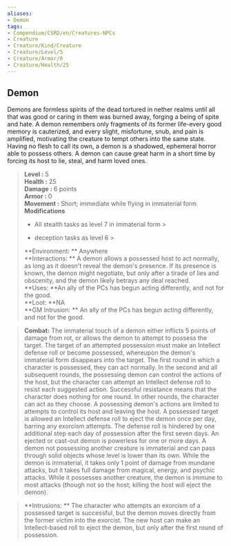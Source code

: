 ```yaml
---
aliases:
- Demon
tags:
- Compendium/CSRD/en/Creatures-NPCs
- Creature
- Creature/Kind/Creature
- Creature/Level/5
- Creature/Armor/0
- Creature/Health/25
---
```


  
## Demon  
Demons are formless spirits of the dead tortured in nether realms until all that was good or caring in them was burned away, forging a being of spite and hate.
A demon remembers only fragments of its former life-every good memory is cauterized, and every slight, misfortune, snub, and pain is amplified, motivating the creature to tempt others into the same state.
Having no flesh to call its own, a demon is a shadowed, ephemeral horror able to possess others. A demon can cause great harm in a short time by forcing its host to lie, steal, and harm loved ones.  

  
> **Level :** 5  
> **Health :** 25  
> **Damage :** 6 points  
> **Armor :** 0  
> **Movement :** Short; immediate while flying in immaterial form  
> **Modifications**  
>- All stealth tasks as level 7 in immaterial form >
>  
>- deception tasks as level 6 >
>  
> **Environment: ** Anywhere  
> **Interactions: ** A demon allows a possessed host to act normally, as long as it doesn't reveal the demon's presence. If its presence is known, the demon might negotiate, but only after a tirade of lies and obscenity, and the demon likely betrays any deal reached.  
> **Uses: **An ally of the PCs has begun acting differently, and not for the good.  
> **Loot: **NA  
> **GM Intrusion: ** An ally of the PCs has begun acting differently, and not for the good.  

> **Combat:** 
> The immaterial touch of a demon either inflicts 5 points of damage from rot, or allows the demon to attempt to possess the target. The target of an attempted possession must make an Intellect defense roll or become possessed, whereupon the demon's immaterial form disappears into the target.
The first round in which a character is possessed, they can act normally. In the second and all subsequent rounds, the possessing demon can control the actions of the host, but the
character can attempt an Intellect defense roll to resist each suggested action. Successful resistance means that the character does nothing for one round. In other rounds, the character can act as they choose. A possessing demon's actions are limited to attempts to control its host and leaving the host.
A possessed target is allowed an Intellect defense roll to eject the demon once per day, barring any exorcism attempts. The defense roll is hindered by one additional step each day of possession after the first seven days. An ejected or cast-out demon is powerless for one or more days.
A demon not possessing another creature is immaterial and can pass through solid objects whose level is lower than its own. While the demon is immaterial, it takes only 1 point of damage from mundane attacks, but it takes full damage from magical, energy, and psychic attacks. While it possesses another creature, the demon is immune to most attacks (though not so the host; killing the host will eject the demon).  
  

> **Intrusions: ** 
> The character who attempts an exorcism of a possessed target is successful, but the demon moves directly from the former victim into the exorcist. The new host can make an Intellect-based roll to eject the demon, but only after the first round of possession.  
